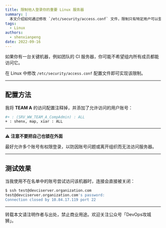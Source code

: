```yaml
---
title: 限制他人登录你的重要 Linux 服务器
summary: |
  本文介绍如何通过修改 `/etc/security/access.conf` 文件，限制只有特定用户可以登录关键的 Linux 服务器。
tags:
  - Linux
authors:
  - shenxianpeng
date: 2022-09-16
---
```


如果你有一台关键机器，例如团队的 CI 服务器，你可能不希望组内所有成员都能访问它。

在 Linux 中修改 `/etc/security/access.conf` 配置文件即可实现该限制。

---

## 配置方法

我将 **TEAM A** 的访问配置注释掉，并添加了允许访问的用户账号：

```bash
#+ : (SRV_WW_TEAM_A_CompAdmin) : ALL
+ : shenx, map, xiar : ALL
```

---

⚠ **注意不要把自己也锁在外面**

最好允许多个账号有权限登录，以防因账号问题或离开组织而无法访问服务器。

---

## 测试效果

当我使用不在名单中的账号尝试访问该机器时，连接会直接被关闭：

```bash
$ ssh test@devciserver.organization.com
test@devciserver.organization.com's password:
Connection closed by 10.84.17.119 port 22
```

---

转载本文请注明作者与出处，禁止商业用途。欢迎关注公众号「DevOps攻城狮」。
